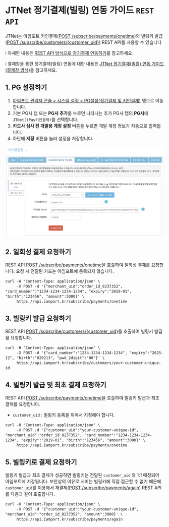 # JTNet 정기결제(빌링) 연동 가이드 `REST API`

JTNet는 아임포트 키인결제([POST /subscribe/payments/onetime](https://api.iamport.kr/#!/subscribe/onetime))와 빌링키 발급([POST /subscribe/customers/{customer_uid}](https://api.iamport.kr/#!/subscribe.customer/customer_save)) REST API를 사용할 수 있습니다<Br />

ℹ️ 자세한 내용은 [REST API 방식으로 정기결제 연동하기](https://docs.iamport.kr/implementation/subscription?lang=ko#issue-billing-b)를 참고하세요.

ℹ️ 결제창을 통한 정기결제(빌링) 연동에 대한 내용은 [JTNet 정기결제(빌링) 연동 가이드 (결제창 방식)](/비인증결제/example/jtnet-request-billing-key.md)을 참고하세요.

## 1. PG 설정하기

1. [아임포트 관리자 콘솔 > 시스템 설정 > PG설정(정기결제 및 키인결제)](https://admin.iamport.kr/settings#tab_sbcr) 탭으로 이동합니다.
1. 기본 PG사 탭 또는 **PG사 추가**를 누르면 나타나는 추가 PG사 탭의 **PG사**에 `JTNet(tPay키인결제)`를 선택합니다.
1. **카드사 심사 전 개발용 계정 설정** 버튼을 누르면 개발 계정 정보가 자동으로 입력됩니다.
1. 하단에 **저장** 버튼을 눌러 설정을 저장합니다.

![아임포트 관리자 콘솔에서 PG설정](../screenshot/jtnet-api-setting.png)


## 2. 일회성 결제 요청하기

REST API [POST /subscribe/payments/onetime](https://api.iamport.kr/#!/subscribe/onetime)을 호출하여 일회성 결제를 요청합니다. 요청 시 전달된 카드는 아임포트에 등록되지 않습니다.

```
curl -H "Content-Type: application/json" \   
     -X POST -d '{"merchant_uid":"order_id_8237352", "card_number":"1234-1234-1234-1234", "expiry":"2019-01", "birth":"123456", "amount":3000}' \
     https://api.iamport.kr/subscribe/payments/onetime
```
## 3. 빌링키 발급 요청하기

REST API [POST /subscribe/customers/{customer_uid}](https://api.iamport.kr/#!/subscribe.customer/customer_save)를 호출하여 빌링키 발급을 요청합니다.

```
curl -H "Content-Type: application/json" \   
     -X POST -d '{"card_number":"1234-1234-1234-1234", "expiry":"2025-12", "birth":"820213", "pwd_2digit":"00"}' \
     https://api.iamport.kr/subscribe/customers/your-customer-unique-id
```     

## 4. 빌링키 발급 및 최초 결제 요청하기  

REST API [POST /subscribe/payments/onetime](https://api.iamport.kr/#!/subscribe/onetime)을 호출하여 빌링키 발급과 최초 결제를 요청합니다.

- `customer_uid` : 빌링키 등록을 위해서 지정해야 합니다.

```
curl -H "Content-Type: application/json" \   
     -X POST -d '{"customer_uid":"your-customer-unique-id", "merchant_uid":"order_id_8237352", "card_number":"1234-1234-1234-1234", "expiry":"2019-01", "birth":"123456", "amount":3000}' \
     https://api.iamport.kr/subscribe/payments/onetime
```


## 5. 빌링키로 결제 요청하기

빌링키 발급과 최초 결제가 성공하면 빌링키는 전달된 `customer_uid` 와 1:1 매칭되어 아임포트에 저장됩니다. 보안상의 이유로 서버는 빌링키에 직접 접근할 수 없기 때문에 `customer_uid`를 이용해서 재결제([POST /subscribe/payments/again](https://api.iamport.kr/#!/subscribe/again)) REST API를 다음과 같이 호출합니다.

```
curl -H "Content-Type: application/json" \   
     -X POST -d '{"customer_uid":"your-customer-unique-id", "merchant_uid":"order_id_8237352", "amount":3000}' \
     https://api.iamport.kr/subscribe/payments/again
```